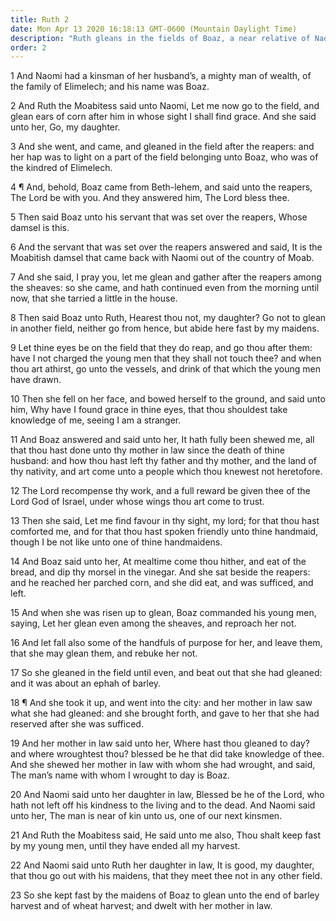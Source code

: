 ```yaml
---
title: Ruth 2
date: Mon Apr 13 2020 16:18:13 GMT-0600 (Mountain Daylight Time)
description: "Ruth gleans in the fields of Boaz, a near relative of Naomi—He treats Ruth kindly."
order: 2
---
```


1 And Naomi had a kinsman of her husband’s, a mighty man of wealth, of the family of Elimelech; and his name was Boaz.

2 And Ruth the Moabitess said unto Naomi, Let me now go to the field, and glean ears of corn after him in whose sight I shall find grace. And she said unto her, Go, my daughter.

3 And she went, and came, and gleaned in the field after the reapers: and her hap was to light on a part of the field belonging unto Boaz, who was of the kindred of Elimelech.

4 ¶ And, behold, Boaz came from Beth-lehem, and said unto the reapers, The Lord be with you. And they answered him, The Lord bless thee.

5 Then said Boaz unto his servant that was set over the reapers, Whose damsel is this.

6 And the servant that was set over the reapers answered and said, It is the Moabitish damsel that came back with Naomi out of the country of Moab.

7 And she said, I pray you, let me glean and gather after the reapers among the sheaves: so she came, and hath continued even from the morning until now, that she tarried a little in the house.

8 Then said Boaz unto Ruth, Hearest thou not, my daughter? Go not to glean in another field, neither go from hence, but abide here fast by my maidens.

9 Let thine eyes be on the field that they do reap, and go thou after them: have I not charged the young men that they shall not touch thee? and when thou art athirst, go unto the vessels, and drink of that which the young men have drawn.

10 Then she fell on her face, and bowed herself to the ground, and said unto him, Why have I found grace in thine eyes, that thou shouldest take knowledge of me, seeing I am a stranger.

11 And Boaz answered and said unto her, It hath fully been shewed me, all that thou hast done unto thy mother in law since the death of thine husband: and how thou hast left thy father and thy mother, and the land of thy nativity, and art come unto a people which thou knewest not heretofore.

12 The Lord recompense thy work, and a full reward be given thee of the Lord God of Israel, under whose wings thou art come to trust.

13 Then she said, Let me find favour in thy sight, my lord; for that thou hast comforted me, and for that thou hast spoken friendly unto thine handmaid, though I be not like unto one of thine handmaidens.

14 And Boaz said unto her, At mealtime come thou hither, and eat of the bread, and dip thy morsel in the vinegar. And she sat beside the reapers: and he reached her parched corn, and she did eat, and was sufficed, and left.

15 And when she was risen up to glean, Boaz commanded his young men, saying, Let her glean even among the sheaves, and reproach her not.

16 And let fall also some of the handfuls of purpose for her, and leave them, that she may glean them, and rebuke her not.

17 So she gleaned in the field until even, and beat out that she had gleaned: and it was about an ephah of barley.

18 ¶ And she took it up, and went into the city: and her mother in law saw what she had gleaned: and she brought forth, and gave to her that she had reserved after she was sufficed.

19 And her mother in law said unto her, Where hast thou gleaned to day? and where wroughtest thou? blessed be he that did take knowledge of thee. And she shewed her mother in law with whom she had wrought, and said, The man’s name with whom I wrought to day is Boaz.

20 And Naomi said unto her daughter in law, Blessed be he of the Lord, who hath not left off his kindness to the living and to the dead. And Naomi said unto her, The man is near of kin unto us, one of our next kinsmen.

21 And Ruth the Moabitess said, He said unto me also, Thou shalt keep fast by my young men, until they have ended all my harvest.

22 And Naomi said unto Ruth her daughter in law, It is good, my daughter, that thou go out with his maidens, that they meet thee not in any other field.

23 So she kept fast by the maidens of Boaz to glean unto the end of barley harvest and of wheat harvest; and dwelt with her mother in law.
